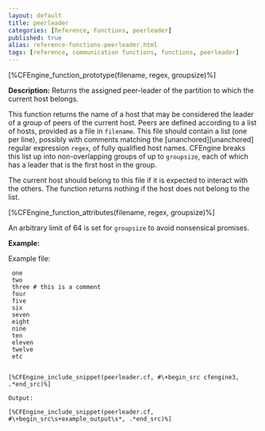 ```yaml
---
layout: default
title: peerleader
categories: [Reference, Functions, peerleader]
published: true
alias: reference-functions-peerleader.html
tags: [reference, communication functions, functions, peerleader]
---
```


[%CFEngine_function_prototype(filename, regex, groupsize)%]

**Description:** Returns the assigned peer-leader of the partition to which the current host belongs.

This function returns the name of a host that may be considered the
leader of a group of peers of the current host. Peers are defined
according to a list of hosts, provided as a file in `filename`.
This file should contain a list (one per line), possibly with comments 
matching the [unanchored][unanchored] regular expression `regex`, of fully 
qualified host names. CFEngine breaks this list up into non-overlapping groups 
of up to `groupsize`, each of which has a leader that is the first host in the 
group.

The current host should belong to this file if it is expected to interact with 
the others. The function returns nothing if the host does not belong to the 
list.

[%CFEngine_function_attributes(filename, regex, groupsize)%]

An arbitrary limit of 64 is set for `groupsize` to avoid nonsensical 
promises.

**Example:**

Example file:

     one
     two
     three # this is a comment
     four
     five
     six
     seven
     eight
     nine
     ten
     eleven
     twelve
     etc
```

[%CFEngine_include_snippet(peerleader.cf, #\+begin_src cfengine3, .*end_src)%]

Output:

[%CFEngine_include_snippet(peerleader.cf, #\+begin_src\s+example_output\s*, .*end_src)%]
